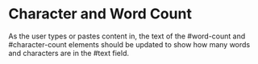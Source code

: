 # Character and Word Count

As the user types or pastes content in, the text of the #word-count and #character-count elements should be updated to show how many words and characters are in the #text field.
